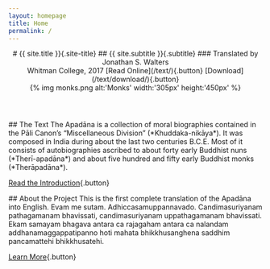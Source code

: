 ```yaml
---
layout: homepage
title: Home
permalink: /
---
```


<header class="hero">
<div class="hero__content">
# {{ site.title }}{.site-title}
## {{ site.subtitle }}{.subtitle}
### Translated by Jonathan S. Walters<br/>Whitman College, 2017
[Read Online](/text/){.button}
[Download](/text/download/){.button}
</div>
<div class="hero__image">
{% img monks.png alt:'Monks' width:'305px' height:'450px' %}
</div>
</header>

<section class="home__section">
## The Text
The Apadāna is a collection of moral biographies contained in the Pāli Canon’s “Miscellaneous Division” (*Khuddaka-nikāya*). It was composed in India during about the last two centuries <abbr>B.C.E.</abbr> Most of it consists of autobiographies ascribed to about forty early Buddhist nuns (*Therī-apadāna*) and about five hundred and fifty early Buddhist monks (*Therāpadāna*).

[Read the Introduction](/text/introduction/){.button}
</section>

<section class="home__section">
## About the Project
This is the first complete translation of the Apadāna into English. Evam me sutam. Adhiccasamuppannavado. Candimasuriyanam pathagamanam bhavissati, candimasuriyanam uppathagamanam bhavissati. Ekam samayam bhagava antara ca rajagaham antara ca nalandam addhanamaggappatipanno hoti mahata bhikkhusanghena saddhim pancamattehi bhikkhusatehi.

[Learn More](/about/){.button}
</section>
